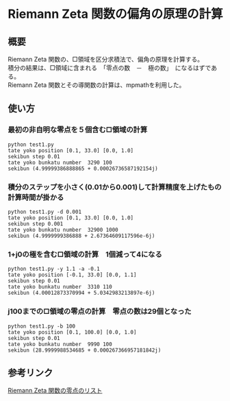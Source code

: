 # Riemann Zeta 関数の偏角の原理の計算  

## 概要  
Riemann Zeta 関数の、□領域を区分求積法で、偏角の原理を計算する。  
積分の結果は、□領域に含まれる　「零点の数　－　極の数」　になるはずである。  
Riemann Zeta 関数とその導関数の計算は、mpmathを利用した。  

## 使い方  
### 最初の非自明な零点を５個含む□領域の計算  
```
python test1.py  
tate yoko position [0.1, 33.0] [0.0, 1.0]  
sekibun step 0.01  
tate yoko bunkatu number  3290 100  
sekibun (4.99999386888865 + 0.00026736587192154j)  
```

### 積分のステップを小さく(0.01から0.001)して計算精度を上げたもの　計算時間が掛かる
``` 
python test1.py -d 0.001  
tate yoko position [0.1, 33.0] [0.0, 1.0]  
sekibun step 0.001  
tate yoko bunkatu number  32900 1000  
sekibun (4.9999999386888 + 2.67364609117596e-6j)  
```

### 1+j0の極を含む□領域の計算　1個減って4になる  
```
python test1.py -y 1.1 -a -0.1
tate yoko position [-0.1, 33.0] [0.0, 1.1]
sekibun step 0.01
tate yoko bunkatu number  3310 110
sekibun (4.00012873370994 + 5.0342983213897e-6j)
```

### j100までの□領域の零点の計算　零点の数は29個となった  
```
python test1.py -b 100
tate yoko position [0.1, 100.0] [0.0, 1.0]
sekibun step 0.01
tate yoko bunkatu number  9990 100
sekibun (28.9999988534685 + 0.000267366957181842j)
```

## 参考リンク  
[Riemann Zeta 関数の零点のリスト](https://www-users.cse.umn.edu/~odlyzko/zeta_tables/)  
